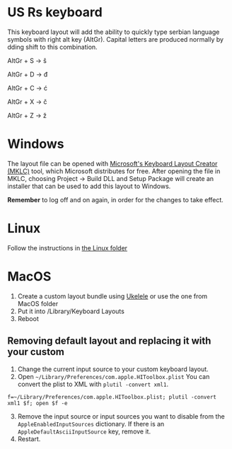 # US Rs keyboard

This keyboard layout will add the ability to quickly type serbian language symbols with right alt key (AltGr). Capital letters are produced normally by dding shift to this combination.

AltGr + S -> š

AltGr + D -> đ

AltGr + C -> ć

AltGr + X -> č

AltGr + Z -> ž


# Windows

The layout file can be opened with [Microsoft's Keyboard Layout Creator (MKLC)](https://www.microsoft.com/en-us/download/details.aspx?id=102134) tool, which Microsoft distributes for free. After opening the file in MKLC, choosing Project -> Build DLL and Setup Package will create an installer that can be used to add this layout to Windows.

**Remember** to log off and on again, in order for the changes to take effect.


# Linux

Follow the instructions in [the Linux folder](Linux/us_rs_kbd_linux.md)

# MacOS

1. Create a custom layout bundle using [Ukelele](https://software.sil.org/ukelele/) or use the one from MacOS folder
2. Put it into /Library/Keyboard Layouts
3. Reboot

## Removing default layout and replacing it with your custom
1. Change the current input source to your custom keyboard layout.
2. Open `~/Library/Preferences/com.apple.HIToolbox.plist` You can convert the plist to XML with `plutil -convert xml1`.
```
f=~/Library/Preferences/com.apple.HIToolbox.plist; plutil -convert xml1 $f; open $f -e
```
3. Remove the input source or input sources you want to disable from the `AppleEnabledInputSources` dictionary. If there is an `AppleDefaultAsciiInputSource` key, remove it.
4. Restart.

